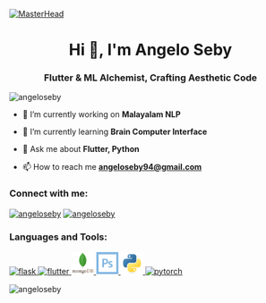 [![MasterHead](https://www.linkedin.com/in/angeloseby/overlay/background-image/)](https://angeloseby.live)
<h1 align="center">Hi 👋, I'm Angelo Seby</h1>
<h3 align="center">Flutter & ML Alchemist, Crafting Aesthetic Code</h3>

<p align="left"> <img src="https://komarev.com/ghpvc/?username=angeloseby&label=Profile%20views&color=0e75b6&style=flat" alt="angeloseby" /> </p>

- 🔭 I’m currently working on **Malayalam NLP**

- 🌱 I’m currently learning **Brain Computer Interface**

- 💬 Ask me about **Flutter, Python**

- 📫 How to reach me **angeloseby94@gmail.com**

<h3 align="left">Connect with me:</h3>
<p align="left">
<a href="https://linkedin.com/in/angeloseby" target="blank"><img align="center" src="https://raw.githubusercontent.com/rahuldkjain/github-profile-readme-generator/master/src/images/icons/Social/linked-in-alt.svg" alt="angeloseby" height="30" width="40" /></a>
<a href="https://instagram.com/angeloseby" target="blank"><img align="center" src="https://raw.githubusercontent.com/rahuldkjain/github-profile-readme-generator/master/src/images/icons/Social/instagram.svg" alt="angeloseby" height="30" width="40" /></a>
</p>

<h3 align="left">Languages and Tools:</h3>
<p align="left"> <a href="https://flask.palletsprojects.com/" target="_blank" rel="noreferrer"> <img src="https://www.vectorlogo.zone/logos/pocoo_flask/pocoo_flask-icon.svg" alt="flask" width="40" height="40"/> </a> <a href="https://flutter.dev" target="_blank" rel="noreferrer"> <img src="https://www.vectorlogo.zone/logos/flutterio/flutterio-icon.svg" alt="flutter" width="40" height="40"/> </a> <a href="https://www.mongodb.com/" target="_blank" rel="noreferrer"> <img src="https://raw.githubusercontent.com/devicons/devicon/master/icons/mongodb/mongodb-original-wordmark.svg" alt="mongodb" width="40" height="40"/> </a> <a href="https://www.photoshop.com/en" target="_blank" rel="noreferrer"> <img src="https://raw.githubusercontent.com/devicons/devicon/master/icons/photoshop/photoshop-line.svg" alt="photoshop" width="40" height="40"/> </a> <a href="https://www.python.org" target="_blank" rel="noreferrer"> <img src="https://raw.githubusercontent.com/devicons/devicon/master/icons/python/python-original.svg" alt="python" width="40" height="40"/> </a> <a href="https://pytorch.org/" target="_blank" rel="noreferrer"> <img src="https://www.vectorlogo.zone/logos/pytorch/pytorch-icon.svg" alt="pytorch" width="40" height="40"/> </a> </p>

<p><img align="center" src="https://github-readme-stats.vercel.app/api/top-langs?username=angeloseby&show_icons=true&locale=en&layout=compact" alt="angeloseby" /></p>
